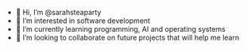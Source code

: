 - 👋 Hi, I’m @sarahsteaparty
- 👀 I’m interested in software development
- 🌱 I’m currently learning programming, AI and operating systems
- 💞️ I’m looking to collaborate on future projects that will help me learn

<!---
sarahsteaparty/sarahsteaparty is a ✨ special ✨ repository because its `README.md` (this file) appears on your GitHub profile.
You can click the Preview link to take a look at your changes.
--->

